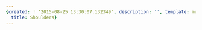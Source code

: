 ```yaml
---
{created: ! '2015-08-25 13:30:07.132349', description: '', template: muscle.html,
  title: Shoulders}
---
```

